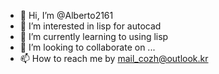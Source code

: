 - 👋 Hi, I’m @Alberto2161
- 👀 I’m interested in lisp for autocad
- 🌱 I’m currently learning to using lisp
- 💞️ I’m looking to collaborate on ...
- 📫 How to reach me by mail_cozh@outlook.kr

<!---
Alberto2161/Alberto2161 is a ✨ special ✨ repository because its `README.md` (this file) appears on your GitHub profile.
You can click the Preview link to take a look at your changes.
--->
